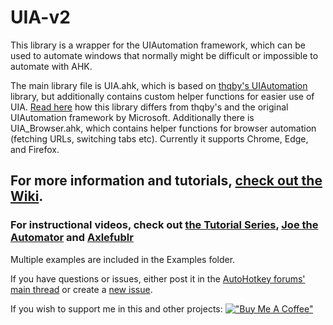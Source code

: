 # UIA-v2

This library is a wrapper for the UIAutomation framework, which can be used to automate windows that normally might be difficult or impossible to automate with AHK.

The main library file is UIA.ahk, which is based on [thqby's UIAutomation](https://github.com/thqby/ahk2_lib/tree/master/UIAutomation) library, but additionally contains custom helper functions for easier use of UIA. [Read here]() how this library differs from thqby's and the original UIAutomation framework by Microsoft.
Additionally there is UIA_Browser.ahk, which contains helper functions for browser automation (fetching URLs, switching tabs etc). Currently it supports Chrome, Edge, and Firefox.

## For more information and tutorials, [check out the Wiki](https://github.com/Descolada/UIA-v2/wiki).

### For instructional videos, check out [the Tutorial Series](https://www.youtube.com/playlist?list=PLg-VAp_I6_oTfdL9sUqcC7s61jcQW9K38), [Joe the Automator](https://www.the-automator.com/automate-any-program-with-ui-automation/) and [Axlefublr](https://www.youtube.com/watch?v=o2E6sRxFoB0)

Multiple examples are included in the Examples folder.

If you have questions or issues, either post it in the [AutoHotkey forums' main thread](https://www.autohotkey.com/boards/viewtopic.php?f=83&t=113065) or create a [new issue](https://github.com/Descolada/UIA-v2/issues).

If you wish to support me in this and other projects:
[!["Buy Me A Coffee"](https://www.buymeacoffee.com/assets/img/custom_images/orange_img.png)](https://www.buymeacoffee.com/descolada)